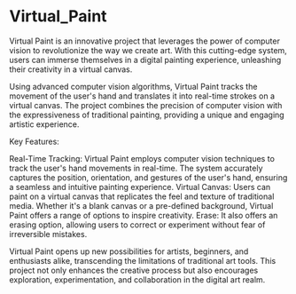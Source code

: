 # Virtual_Paint
Virtual Paint is an innovative project that leverages the power of computer vision to revolutionize the way we create art. With this cutting-edge system, users can immerse themselves in a digital painting experience, unleashing their creativity in a virtual canvas.

Using advanced computer vision algorithms, Virtual Paint tracks the movement of the user's hand and translates it into real-time strokes on a virtual canvas. The project combines the precision of computer vision with the expressiveness of traditional painting, providing a unique and engaging artistic experience.

Key Features:

Real-Time Tracking: Virtual Paint employs computer vision techniques to track the user's hand movements in real-time. The system accurately captures the position, orientation, and gestures of the user's hand, ensuring a seamless and intuitive painting experience.
Virtual Canvas: Users can paint on a virtual canvas that replicates the feel and texture of traditional media. Whether it's a blank canvas or a pre-defined background, Virtual Paint offers a range of options to inspire creativity.
Erase: It also offers an erasing option, allowing users to correct or experiment without fear of irreversible mistakes.

Virtual Paint opens up new possibilities for artists, beginners, and enthusiasts alike, transcending the limitations of traditional art tools. This project not only enhances the creative process but also encourages exploration, experimentation, and collaboration in the digital art realm.
